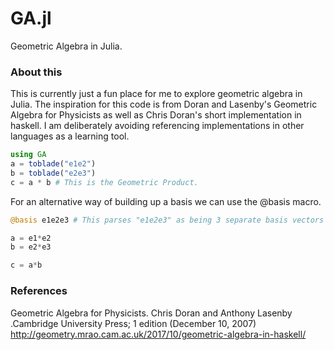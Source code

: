 # GA.jl
Geometric Algebra in Julia.

### About this
  This is currently just a fun place for me to explore geometric algebra in Julia. The inspiration for this code is from Doran and Lasenby's Geometric Algebra for Physicists as well as Chris Doran's short implementation in haskell. I am deliberately avoiding referencing implementations in other languages as a learning tool.
```julia
using GA
a = toblade("e1e2")
b = toblade("e2e3")
c = a * b # This is the Geometric Product.
```
For an alternative way of building up a basis we can use the @basis macro.
```julia
@basis e1e2e3 # This parses "e1e2e3" as being 3 separate basis vectors and creates them.

a = e1*e2
b = e2*e3

c = a*b
```
### References
  Geometric Algebra for Physicists. Chris Doran and Anthony Lasenby .Cambridge University Press; 1 edition (December 10, 2007)  
  http://geometry.mrao.cam.ac.uk/2017/10/geometric-algebra-in-haskell/
